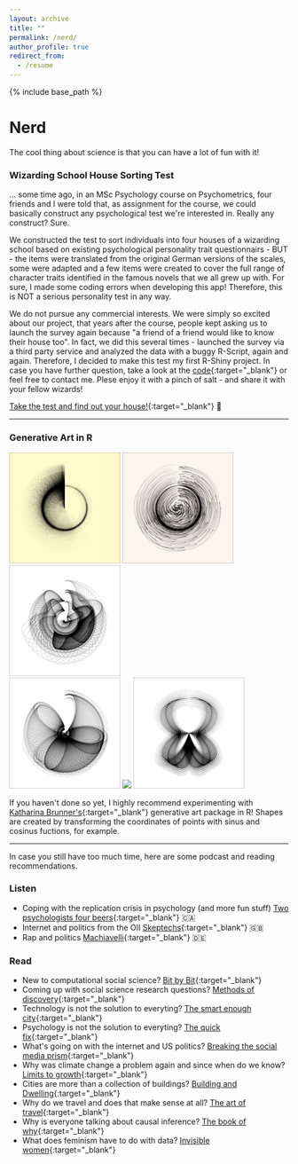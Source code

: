 ```yaml
---
layout: archive
title: ""
permalink: /nerd/
author_profile: true
redirect_from:
  - /resume
---
```


{% include base_path %}


# Nerd

The cool thing about science is that you can have a lot of fun with it!

### Wizarding School House Sorting Test 

... some time ago, in an MSc Psychology course on Psychometrics, four friends and I were told that, as assignment for the course, we could basically construct any psychological test we're interested in. Really any construct? Sure. 

We constructed the test to sort individuals into four houses of a wizarding school based on existing psychological personality trait questionnairs - BUT - the items were translated from the original German versions of the scales, some were adapted and a few items were created to cover the full range of character traits identified in the famous novels that we all grew up with. For sure, I made some coding errors when developing this app! Therefore, this is NOT a serious personality test in any way. 

We do not pursue any commercial interests. We were simply so excited about our project, that years after the course, people kept asking us to launch the survey again because "a friend of a friend would like to know their house too". In fact, we did this several times - launched the survey via a third party service and analyzed the data with a buggy R-Script, again and again. Therefore, I decided to make this test my first R-Shiny project.
In case you have further question, take a look at the [code](https://github.com/lfoswald/housesortingtest/blob/main/app.R){:target="_blank"} or feel free to contact me. Plese enjoy it with a pinch of salt - and share it with your fellow wizards!

[Take the test and find out your house!](https://oswald.shinyapps.io/hogwartshouses/){:target="_blank"} 🦉

___

### Generative Art in R

<p float="left">
  <img src="../images/ga1.jpg" width="200" />
  <img src="../images/ga2.jpg" width="200" /> 
  <img src="../images/ga3.jpg" width="200" />
  <br>
  <img src="../images/ga4.jpg" width="200" />
  <img src="../images/ga5.jpg" width="200" /> 
  <img src="../images/ga6.jpg" width="200" />
</p>

If you haven't done so yet, I highly recommend experimenting with [Katharina Brunner's](https://katharinabrunner.de/2018/11/generative-art-many-thousands-points-can-form-beautiful-images/){:target="_blank"} generative art package in R! Shapes are created by transforming the coordinates of points with sinus and cosinus fuctions, for example. 

___

In case you still have too much time, here are some podcast and reading recommendations.

### Listen

* Coping with the replication crisis in psychology (and more fun stuff) [Two psychologists four beers](https://www.fourbeers.com/){:target="_blank"} 🇨🇦
* Internet and politics from the OII [Skeptechs](https://oxpod.net/skeptechs/){:target="_blank"} 🇬🇧
* Rap and politics [Machiavelli](https://www1.wdr.de/radio/cosmo/podcast/machiavelli/index.html){:target="_blank"} 🇩🇪


### Read 

* New to computational social science? [Bit by Bit](https://www.bitbybitbook.com/){:target="_blank"}
* Coming up with social science research questions? [Methods of discovery](https://www.thalia.de/shop/home/artikeldetails/ID6792127.html){:target="_blank"}
* Technology is not the solution to everyting? [The smart enough city](https://mitpress.mit.edu/books/smart-enough-city){:target="_blank"}
* Psychology is not the solution to everyting? [The quick fix](https://www.thalia.de/shop/home/artikeldetails/ID149757965.html){:target="_blank"}
* What's going on with the internet and US politics? [Breaking the social media prism](https://press.princeton.edu/books/hardcover/9780691203423/breaking-the-social-media-prism){:target="_blank"}
* Why was climate change a problem again and since when do we know? [Limits to growth](https://www.clubofrome.org/publication/the-limits-to-growth/){:target="_blank"}
* Cities are more than a collection of buildings? [Building and Dwelling](https://www.thalia.de/shop/home/artikeldetails/ID40475822.html){:target="_blank"}
* Why do we travel and does that make sense at all? [The art of travel](https://www.thalia.de/shop/home/artikeldetails/ID38976532.html?ProvID=11000522&gclid=CjwKCAjw-e2EBhAhEiwAJI5jg6t-7G1o534MNoy7xRovOfhgDLaiutFEeW-LOAdC7tjxD1C-_qHRZhoCJWgQAvD_BwE){:target="_blank"}
* Why is everyone talking about causal inference? [The book of why](http://bayes.cs.ucla.edu/WHY/){:target="_blank"}
* What does feminism have to do with data? [Invisible women](https://www.thalia.de/shop/home/artikeldetails/ID144042836.html?ProvID=10907020&gclid=CjwKCAjw-e2EBhAhEiwAJI5jg_Ele7qEFYpHrrNLL12l-I4yk734TzkQKdkhijBmfHf4_sPgME3toRoCCzEQAvD_BwE&gclsrc=aw.ds){:target="_blank"}
